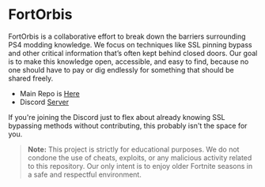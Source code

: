 # FortOrbis
FortOrbis is a collaborative effort to break down the barriers surrounding PS4 modding knowledge. We focus on techniques like SSL pinning bypass and other critical information that’s often kept behind closed doors.
Our goal is to make this knowledge open, accessible, and easy to find, because no one should have to pay or dig endlessly for something that should be shared freely.     
- Main Repo is [Here](https://github.com/FortOrbis/FortOrbis)  
- Discord [Server](https://discord.gg/y5gRdBP3bH)  

If you're joining the Discord just to flex about already knowing SSL bypassing methods without contributing, this probably isn't the space for you.

> **Note:** This project is strictly for educational purposes. We do not condone the use of cheats, exploits, or any malicious activity related to this repository. Our only intent is to enjoy older Fortnite seasons in a safe and respectful environment.
